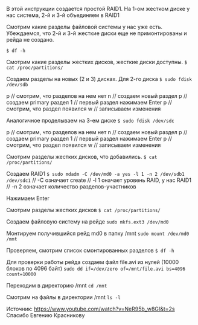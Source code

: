 В этой инструкции создается простой RAID1.
На 1-ом жестком диске у нас система,  2-й и 3-й объединяем в RAID1

Смотрим какие разделы файловой системы у нас уже есть. Убеждаемся, что 2-й и 3-й жесткие диски еще не примонтированы и рейда не создано.

`$ df -h`

Смотрим какие разделы жестких дисков, жесткие диски доступны.
`$ cat /proc/partitions/`

Создаем разделы на новых (2 и 3) дисках.
Для 2-го диска
`$ sudo fdisk /dev/sdb`

p // смотрим, что разделов на нем нет
n // создаем новый раздел
p // создаем primary раздел
1 // первый раздел
нажимаем Enter
p // смотрим, что раздел появился
w // записываем изменения

Аналогичное проделываем на 3-ем диске
`$ sudo fdisk /dev/sdc`

p // смотрим, что разделов на нем нет
n // создаем новый раздел
p // создаем primary раздел
1 // первый раздел
нажимаем Enter
p // смотрим, что раздел появился
w // записываем изменения

Смотрим разделы жестких дисков, что добавились.
`$ cat /proc/partitions/`

Создаем RAID1
`$ sudo mdadm -C /dev/md0 -a yes -l 1 -n 2 /dev/sdb1 /dev/sdc1`
// -C означает create
// -l 1 оначает уровень RAID, у нас RAID1
// -n 2 означает количество разделов-участников

Нажимаем Enter

Смотрим разделы жестких дисков
`$ cat /proc/partitions/`

Создаем файловую систему на рейде
`sudo mkfs.ext3 /dev/md0`

Монтируем получившийся рейд md0 в папку /mnt
`sudo mount /dev/md0 /mnt`

Проверяем, смотрим список смонтированных разделов
`$ df -h`

Для проверки работы рейда создаем файл file.avi из нулей (10000 блоков по 4096 байт)
`sudo dd if=/dev/zero of=/mnt/file.avi bs=4096 count=10000`

Переходим в директорию /mnt
`cd /mnt`

Смотрим на файлы в директории /mnt
`ls -l`

Источник: https://www.youtube.com/watch?v=NeR95b_w8GI&t=2s
Спасибо Евгению Красникову
